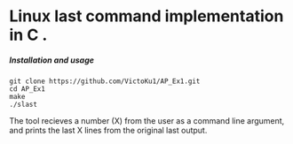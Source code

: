 # Linux last command implementation in C . 

##### Installation and usage

```
git clone https://github.com/VictoKu1/AP_Ex1.git
cd AP_Ex1
make
./slast
```
The tool recieves a number (X) from the user as a command line argument, and prints the last X lines from the original last output.

